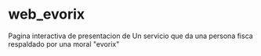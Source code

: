 # web_evorix
Pagina interactiva de presentacion de Un servicio que da una persona fisca respaldado por una moral "evorix"
